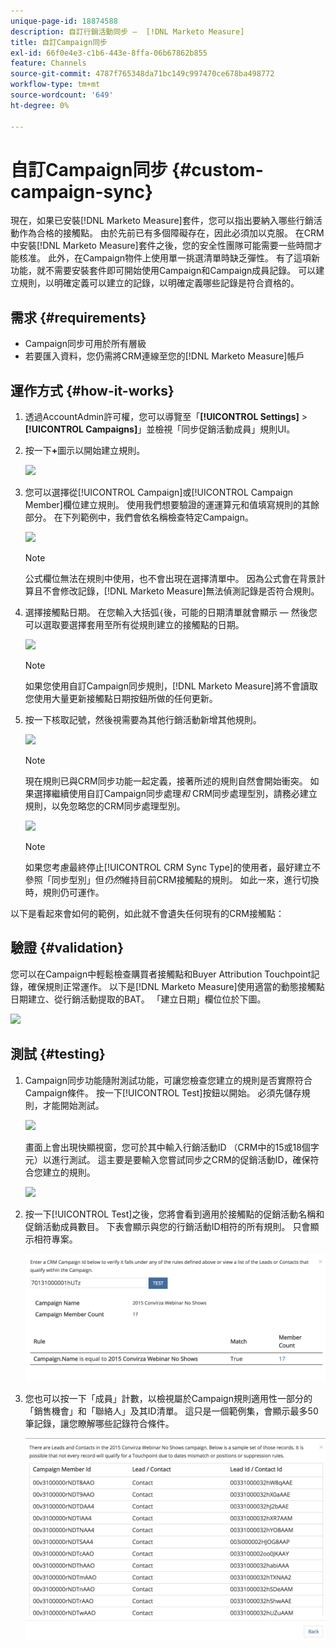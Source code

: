 ```yaml
---
unique-page-id: 18874588
description: 自訂行銷活動同步 —  [!DNL Marketo Measure]
title: 自訂Campaign同步
exl-id: 66f0e4e3-c1b6-443e-8ffa-06b67862b855
feature: Channels
source-git-commit: 4787f765348da71bc149c997470ce678ba498772
workflow-type: tm+mt
source-wordcount: '649'
ht-degree: 0%

---
```


# 自訂Campaign同步 {#custom-campaign-sync}

現在，如果已安裝[!DNL Marketo Measure]套件，您可以指出要納入哪些行銷活動作為合格的接觸點。 由於先前已有多個障礙存在，因此必須加以克服。 在CRM中安裝[!DNL Marketo Measure]套件之後，您的安全性團隊可能需要一些時間才能核准。 此外，在Campaign物件上使用單一挑選清單時缺乏彈性。 有了這項新功能，就不需要安裝套件即可開始使用Campaign和Campaign成員記錄。 可以建立規則，以明確定義可以建立的記錄，以明確定義哪些記錄是符合資格的。

## 需求 {#requirements}

* Campaign同步可用於所有層級
* 若要匯入資料，您仍需將CRM連線至您的[!DNL Marketo Measure]帳戶

## 運作方式 {#how-it-works}

1. 透過AccountAdmin許可權，您可以導覽至「**[!UICONTROL Settings]** > **[!UICONTROL Campaigns]**」並檢視「同步促銷活動成員」規則UI。
1. 按一下&#x200B;**+**&#x200B;圖示以開始建立規則。

   ![](assets/1-1.png)

1. 您可以選擇從[!UICONTROL Campaign]或[!UICONTROL Campaign Member]欄位建立規則。 使用我們想要驗證的運運算元和值填寫規則的其餘部分。 在下列範例中，我們會依名稱檢查特定Campaign。

   ![](assets/2-1.png)

   >[!NOTE]
   >
   >公式欄位無法在規則中使用，也不會出現在選擇清單中。 因為公式會在背景計算且不會修改記錄，[!DNL Marketo Measure]無法偵測記錄是否符合規則。

1. 選擇接觸點日期。 在您輸入大括弧`{`後，可能的日期清單就會顯示 — 然後您可以選取要選擇套用至所有從規則建立的接觸點的日期。

   ![](assets/3-1.png)

   >[!NOTE]
   >
   >如果您使用自訂Campaign同步規則，[!DNL Marketo Measure]將不會讀取您使用大量更新接觸點日期按鈕所做的任何更新。

1. 按一下核取記號，然後視需要為其他行銷活動新增其他規則。

   ![](assets/4-1.png)

   >[!NOTE]
   >
   >現在規則已與CRM同步功能一起定義，接著所述的規則自然會開始衝突。 如果選擇繼續使用自訂Campaign同步處理&#x200B;_和_ CRM同步處理型別，請務必建立規則，以免忽略您的CRM同步處理型別。

   ![](assets/5-1.png)

   >[!NOTE]
   >
   >如果您考慮最終停止[!UICONTROL CRM Sync Type]的使用者，最好建立不參照「同步型別」但&#x200B;_仍然_&#x200B;維持目前CRM接觸點的規則。 如此一來，進行切換時，規則仍可運作。

以下是看起來會如何的範例，如此就不會遺失任何現有的CRM接觸點：

## 驗證 {#validation}

您可以在Campaign中輕鬆檢查購買者接觸點和Buyer Attribution Touchpoint記錄，確保規則正常運作。 以下是[!DNL Marketo Measure]使用適當的動態接觸點日期建立、從行銷活動提取的BAT。 「建立日期」欄位位於下圖。

![](assets/6-1.png)

## 測試 {#testing}

1. Campaign同步功能隨附測試功能，可讓您檢查您建立的規則是否實際符合Campaign條件。 按一下[!UICONTROL Test]按鈕以開始。 必須先儲存規則，才能開始測試。

   ![](assets/7-1.png)

   畫面上會出現快顯視窗，您可於其中輸入行銷活動ID （CRM中的15或18個字元）以進行測試。 這主要是要輸入您嘗試同步之CRM的促銷活動ID，確保符合您建立的規則。

   ![](assets/8-1.png)

1. 按一下[!UICONTROL Test]之後，您將會看到適用於接觸點的促銷活動名稱和促銷活動成員數目。 下表會顯示與您的行銷活動ID相符的所有規則。 只會顯示相符專案。

   ![](assets/9.png)

1. 您也可以按一下「成員」計數，以檢視屬於Campaign規則適用性一部分的「銷售機會」和「聯絡人」及其ID清單。 這只是一個範例集，會顯示最多50筆記錄，讓您瞭解哪些記錄符合條件。

   ![](assets/10.png)
